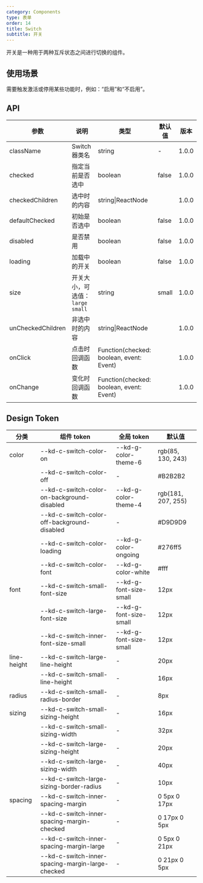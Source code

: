 ```yaml
---
category: Components
type: 表单
order: 14
title: Switch
subtitle: 开关
---
```


开关是一种用于两种互斥状态之间进行切换的组件。

## 使用场景

需要触发激活或停用某些功能时，例如：“启用”和“不启用”。

## API

| 参数              | 说明                              | 类型                                     | 默认值 | 版本  |
| ----------------- | --------------------------------- | ---------------------------------------- | ------ | ----- |
| className         | Switch 器类名                     | string                                   | -      | 1.0.0 |
| checked           | 指定当前是否选中                  | boolean                                  | false  | 1.0.0 |
| checkedChildren   | 选中时的内容                      | string\|ReactNode                        |        | 1.0.0 |
| defaultChecked    | 初始是否选中                      | boolean                                  | false  | 1.0.0 |
| disabled          | 是否禁用                          | boolean                                  | false  | 1.0.0 |
| loading           | 加载中的开关                      | boolean                                  | false  | 1.0.0 |
| size              | 开关大小，可选值：`large` `small` | string                                   | small  | 1.0.0 |
| unCheckedChildren | 非选中时的内容                    | string\|ReactNode                        |        | 1.0.0 |
| onClick           | 点击时回调函数                    | Function(checked: boolean, event: Event) |        | 1.0.0 |
| onChange          | 变化时回调函数                    | Function(checked: boolean, event: Event) |        | 1.0.0 |

## Design Token

| 分类        | 组件 token                                       | 全局 token             | 默认值             |
| ----------- | ------------------------------------------------ | ---------------------- | ------------------ |
| color       | --kd-c-switch-color-on                           | --kd-g-color-theme-6   | rgb(85, 130, 243)  |
|             | --kd-c-switch-color-off                          | -                      | #B2B2B2            |
|             | --kd-c-switch-color-on-background-disabled       | --kd-g-color-theme-4   | rgb(181, 207, 255) |
|             | --kd-c-switch-color-off-background-disabled      | -                      | #D9D9D9            |
|             | --kd-c-switch-color-loading                      | --kd-g-color-ongoing   | #276ff5            |
|             | --kd-c-switch-color-font                         | --kd-g-color-white     | #fff               |
| font        | --kd-c-switch-small-font-size                    | --kd-g-font-size-small | 12px               |
|             | --kd-c-switch-large-font-size                    | --kd-g-font-size-small | 12px               |
|             | --kd-c-switch-inner-font-size-small              | --kd-g-font-size-small | 12px               |
| line-height | --kd-c-switch-large-line-height                  | -                      | 20px               |
|             | --kd-c-switch-small-line-height                  | -                      | 16px               |
| radius      | --kd-c-switch-small-radius-border                | -                      | 8px                |
| sizing      | --kd-c-switch-small-sizing-height                | -                      | 16px               |
|             | --kd-c-switch-small-sizing-width                 | -                      | 32px               |
|             | --kd-c-switch-large-sizing-height                | -                      | 20px               |
|             | --kd-c-switch-large-sizing-width                 | -                      | 40px               |
|             | --kd-c-switch-large-sizing-border-radius         | -                      | 10px               |
| spacing     | --kd-c-switch-inner-spacing-margin               | -                      | 0 5px 0 17px       |
|             | --kd-c-switch-inner-spacing-margin-checked       | -                      | 0 17px 0 5px       |
|             | --kd-c-switch-inner-spacing-margin-large         | -                      | 0 5px 0 21px       |
|             | --kd-c-switch-inner-spacing-margin-large-checked | -                      | 0 21px 0 5px       |
